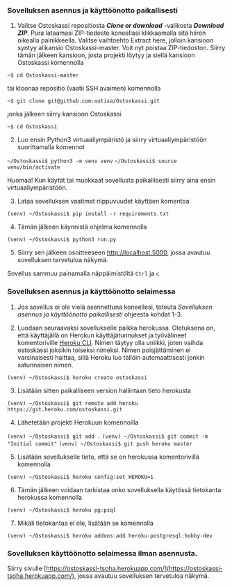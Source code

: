 ### Sovelluksen asennus ja käyttöönotto paikallisesti

1. Valitse Ostoskassi repositiosta **_Clone or download_** -valikosta **_Download ZIP_**.
Pura lataamasi ZIP-tiedosto koneellasi klikkaamalla sitä hiiren oikealla painikkeella. Valitse vaihtoehto Extract here, jolloin kansioon syntyy alikansio Ostoskassi-master. Voit nyt poistaa ZIP-tiedoston. Siirry tämän jälkeen kansioon, josta projekti löytyy ja siellä kansioon Ostoskassi komennolla

`~$ cd Ostoskassi-master`

tai kloonaa repositio (vaatii SSH avaimen) komennolla

`~$ git clone git@github.com:outisa/Ostoskassi.git`

jonka jälkeen siirry kansioon Ostoskassi

`~$ cd Ostoskassi`
 
2. Luo ensin Python3 virtuaaliympäristö ja siirry virtuaaliympäristöön suorittamalla komennot

`~/Ostoskassi$ python3 -m venv venv`
`~/Ostoskassi$ source venv/bin/activate`

Huomaa! Kun käytät tai muokkaat sovellusta paikallisesti siirry aina ensin virtuaaliympäristöön.

3. Lataa sovelluksen vaatimat riippuvuudet käyttäen komentoa

`(venv) ~/Ostoskassi$ pip install -r requirements.txt`

4. Tämän jälkeen käynnistä ohjelma komennolla

`(venv) ~/Ostoskassi$ python3 run.py`

5. Siirry sen jälkeen osoitteeseen [http://localhost:5000](http://localhost:5000), jossa avautuu sovelluksen tervetuloa näkymä.

Sovellus sammuu painamalla näppäimistöltä `Ctrl` ja `c` 

### Sovelluksen asennus ja käyttöönotto selaimessa

1. Jos sovellus ei ole vielä asennettuna koneellesi, toteuta _Sovelluksen asennus ja käyttöönotto paikallisesti_ ohjeesta kohdat 1-3.

2. Luodaan seuraavaksi sovellukselle paikka herokussa. Oletuksena on, että käyttäjällä on Herokun käyttäjätunnukset ja työvälineet komentoriville [Heroku CLI](https://devcenter.heroku.com/articles/heroku-cli). Nimen täytyy olla uniikki, joten vaihda ostoskassi joksikin toiseksi nimeksi. Nimen poisjättäminen ei varsinaisesti haittaa, sillä Heroku luo tällöin automaattisesti jonkin satunnaisen nimen. 

`(venv) ~/Ostoskassi$ heroku create ostoskassi`

3. Lisätään sitten paikalliseen version hallintaan tieto herokusta 

`(venv) ~/Ostoskassi$ git remote add heroku https://git.heroku.com/ostoskassi.git`

4. Lähetetään projekti Herokuun komennoilla

`(venv) ~/Ostoskassi$ git add .`
`(venv) ~/Ostoskassi$ git commit -m "Initial commit"`
`(venv) ~/Ostoskassi$ git push heroku master`

5. Lisätään sovellukselle tieto, että se on herokussa komentorivillä komennolla

`(venv) ~/Ostoskassi$ heroku config:set HEROKU=1`

6. Tämän jälkeen voidaan tarkistaa onko sovelluksella käytössä tietokanta herokussa komennolla

`(venv) ~/Ostoskassi$ heroku pg:psql`

7. Mikäli tietokantaa ei ole, lisätään se komennolla

`(venv) ~/Ostoskassi$ heroku addons:add heroku-postgresql:hobby-dev`

### Sovelluksen käyttöönotto selaimessa ilman asennusta.

Siirry sivulle [https://ostoskassi-tsoha.herokuapp.com/](https://ostoskassi-tsoha.herokuapp.com/), jossa avautuu sovelluksen tervetuloa näkymä.
